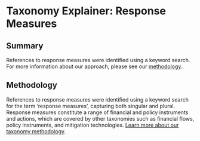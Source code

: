 # Taxonomy Explainer: Response Measures

## Summary

References to response measures were identified using a keyword search. For more information about our approach, please see our [methodology](../README.md)..

## Methodology

References to response measures were identified using a keyword search for the term ‘response measures’, capturing both singular and plural. Response measures constitute a range of financial and policy instruments and actions, which are covered by other taxonomies such as financial flows, policy instruments, and mitigation technologies. [Learn more about our taxonomy methodology](../README.md).
